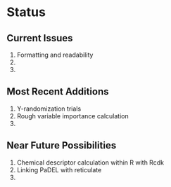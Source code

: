# Status
## Current Issues
1. Formatting and readability
2. 
3. 

## Most Recent Additions
1. Y-randomization trials
2. Rough variable importance calculation 
3. 

## Near Future Possibilities
1. Chemical descriptor calculation within R with Rcdk
2. Linking PaDEL with reticulate
3. 
